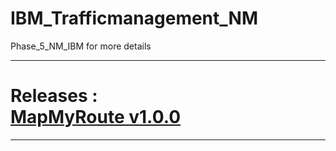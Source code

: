 # IBM_Trafficmanagement_NM
Phase_5_NM_IBM for more details
<hr>
<h1>Releases :<br> <a href="https://github.com/JeevabharathiRK/IBM_Trafficmanagement_NM/releases">MapMyRoute v1.0.0</a></h1>
<hr>
